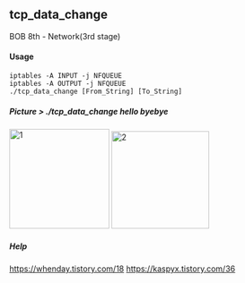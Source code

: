 ## tcp_data_change
BOB 8th - Network(3rd stage)



#### Usage

```shell
iptables -A INPUT -j NFQUEUE
iptables -A OUTPUT -j NFQUEUE
./tcp_data_change [From_String] [To_String]
```



##### Picture > ./tcp_data_change hello byebye

<img width="178" alt="1" src="https://user-images.githubusercontent.com/50411472/72729462-90660f00-3bd2-11ea-8024-fc32f7bb3119.PNG">

<img width="174" alt="2" src="https://user-images.githubusercontent.com/50411472/72729463-90fea580-3bd2-11ea-81a2-6edb0a7301d5.PNG">


##### Help
https://whenday.tistory.com/18
https://kaspyx.tistory.com/36
